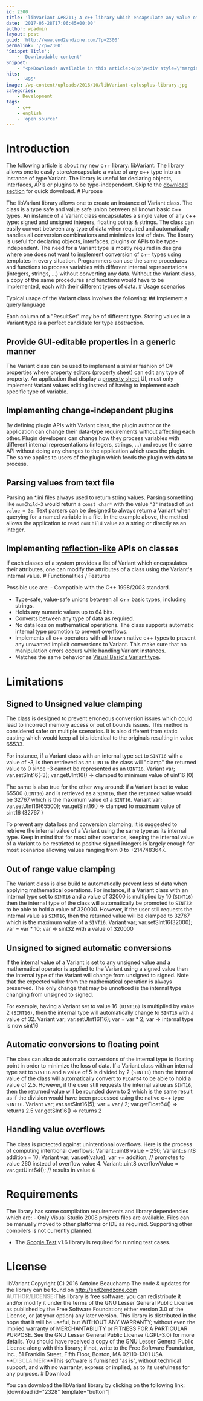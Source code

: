 ```yaml
---
id: 2300
title: 'libVariant &#8211; A c++ library which encapsulate any value of variant types'
date: '2017-05-28T17:06:45+00:00'
author: wpadmin
layout: post
guid: 'http://www.end2endzone.com/?p=2300'
permalink: '/?p=2300'
'Snippet Title':
    - 'Downloadable content'
Snippet:
    - "<p>Downloads available in this article:</p>\n<div style=\"margin-bottom: 18px\">\n<p class=\"nomarginbottom\">Source code:</p>\n<ul class=\"fa-ul\">\n<li><a href=\"/download/2328/\"><i class=\"fa-li fa fa-download\" style=\"position: inherit;\"></i>[download id=\"2328\" template=\"title\"]</a></li>\n</ul>\n</div>\n"
hits:
    - '495'
image: /wp-content/uploads/2016/10/libVariant-cplusplus-library.jpg
categories:
    - Development
tags:
    - c++
    - english
    - 'open source'
---
```


# Introduction

The following article is about my new c++ library: libVariant. The library allows one to easily store/encapsulate a value of any c++ type into an instance of type Variant. The library is useful for declaring objects, interfaces, APIs or plugins to be type-independent. Skip to the [download section](#Download) for quick download. # Purpose

The libVariant library allows one to create an instance of Variant class. The class is a type safe and value safe union between all known basic c++ types. An instance of a Variant class encapsulates a single value of any c++ type: signed and unsigned integers, floating points &amp; strings. The class can easily convert between any type of data when required and automatically handles all conversion combinations and minimizes lost of data. The library is useful for declaring objects, interfaces, plugins or APIs to be type-independent. The need for a Variant type is mostly required in designs where one does not want to implement conversion of c++ types using templates in every situation. Programmers can use the same procedures and functions to process variables with different internal representations (integers, strings, ...) without converting any data. Without the Variant class, a copy of the same procedures and functions would have to be implemented, each with their different types of data. # Usage scenarios

Typical usage of the Variant class involves the following: ## Implement a query language

Each column of a "ResultSet" may be of different type. Storing values in a Variant type is a perfect candidate for type abstraction.

## Provide GUI-editable properties in a generic manner

The Variant class can be used to implement a similar fashion of C# properties where property editors ([property sheet](http://www.google.ca/search?q=property+sheet&tbm=isch)) can edit any type of property. An application that display a [property sheet](http://www.google.ca/search?q=property+sheet&tbm=isch) UI, must only implement Variant values editing instead of having to implement each specific type of variable.

## Implementing change-independent plugins

By defining plugin APIs with Variant class, the plugin author or the application can change their data-type requirements without affecting each other. Plugin developers can change how they process variables with different internal representations (integers, strings, ...) and reuse the same API without doing any changes to the application which uses the plugin. The same applies to users of the plugin which feeds the plugin with data to process.

## Parsing values from text file

Parsing an \*.ini files always used to return string values. Parsing something like `numChild=3` would return a `const char*` with the value `"3"` instead of `int value = 3;`. Text parsers can be designed to always return a Variant when querying for a named variable in a file. In the example above, the method allows the application to read `numChild` value as a string or directly as an integer.

## Implementing [reflection-like](http://en.wikipedia.org/wiki/Reflection_(computer_programming)) APIs on classes

If each classes of a system provides a list of Variant which encapsulates their attributes, one can modify the attributes of a class using the Variant's internal value. # Functionalities / Features

Possible use are: - Compatible with the C++ 1998/2003 standard.
- Type-safe, value-safe unions between all c++ basic types, including strings.
- Holds any numeric values up to 64 bits.
- Converts between any type of data as required.
- No data loss on mathematical operations. The class supports automatic internal type promotion to prevent overflows.
- Implements all c++ operators with all known native c++ types to prevent any unwanted implicit conversions to Variant. This make sure that no manipulation errors occurs while handling Variant instances.
- Matches the same behavior as [Visual Basic's Variant type](https://msdn.microsoft.com/en-us/library/office/gg251448.aspx).

# Limitations

## Signed to Unsigned value clamping

The class is designed to prevent erroneous conversion issues which could lead to incorrect memory access or out of bounds issues. This method is considered safer on multiple scenarios. It is also different from static casting which would keep all bits identical to the originals resulting in value 65533.

For instance, if a Variant class with an internal type set to `SINT16` with a value of -3, is then retrieved as an `UINT16` the class will "clamp" the returned value to 0 since -3 cannot be represented as an `UINT16`. Variant var; var.setSInt16(-3); var.getUInt16() ⇒ clamped to minimum value of uint16 (0)

The same is also true for the other way around: if a Variant is set to value 65500 (`UINT16`) and is retrieved as a `SINT16`, then the returned value would be 32767 which is the maximum value of a `SINT16`. Variant var; var.setUInt16(65500); var.getSInt16() ⇒ clamped to maximum value of sint16 (32767 )

To prevent any data loss and conversion clamping, it is suggested to retrieve the internal value of a Variant using the same type as its internal type. Keep in mind that for most other scenarios, keeping the internal value of a Variant to be restricted to positive signed integers is largely enough for most scenarios allowing values ranging from 0 to +2147483647.

## Out of range value clamping

The Variant class is also build to automatically prevent loss of data when applying mathematical operations. For instance, if a Variant class with an internal type set to `SINT16` and a value of 32000 is multiplied by 10 (`SINT16`) then the internal type of the class will automatically be promoted to `SINT32` to be able to hold a value of 320000. However, if the user still requests the internal value as `SINT16`, then the returned value will be clamped to 32767 which is the maximum value of a `SINT16`. Variant var; var.setSInt16(32000); var = var \* 10; var ⇒ sint32 with a value of 320000

## Unsigned to signed automatic conversions

If the internal value of a Variant is set to any unsigned value and a mathematical operator is applied to the Variant using a signed value then the internal type of the Variant will change from unsigned to signed. Note that the expected value from the mathematical operation is always preserved. The only change that may be unnoticed is the internal type changing from unsigned to signed.

For example, having a Variant set to value 16 `(UINT16)` is multiplied by value 2 `(SINT16)`, then the internal type will automatically change to `SINT16` with a value of 32. Variant var; var.setUInt16(16); var = var \* 2; var ⇒ internal type is now sint16

## Automatic conversions to floating point

The class can also do automatic conversions of the internal type to floating point in order to minimize the loss of data. If a Variant class with an internal type set to `SINT16` and a value of 5 is divided by 2 (`SINT16`) then the internal value of the class will automatically convert to `FLOAT64` to be able to hold a value of 2.5. However, if the user still requests the internal value as `SINT16`, then the returned value will be rounded down to 2 which is the same result as if the division would have been processed using the native c++ type `SINT16`. Variant var; var.setSInt16(5); var = var / 2; var.getFloat64() ⇒ returns 2.5 var.getSInt16() ⇒ returns 2

## Handling value overflows

The class is protected against unintentional overflows. Here is the process of computing intentional overflows: Variant::uint8 value = 250; Variant::sint8 addition = 10; Variant var; var.set(value); var += addition; // promotes to value 260 instead of overflow value 4. Variant::uint8 overflowValue = var.getUInt64(); // results in value 4

# Requirements

The library has some compilation requirements and library dependencies which are: - Only Visual Studio 2008 projects files are available. Files can be manually moved to other platforms or IDE as required. Supporting other compilers is not currently planned.
- The [Google Test](http://github.com/google/googletest) v1.6 library is required for running test cases.

# License

libVariant Copyright (C) 2016 Antoine Beauchamp The code &amp; updates for the library can be found on http://end2endzone.com <span style="color: #aaaaaa;">**AUTHOR/LICENSE:**</span>This library is free software; you can redistribute it and/or modify it under the terms of the GNU Lesser General Public License as published by the Free Software Foundation; either version 3.0 of the License, or (at your option) any later version. This library is distributed in the hope that it will be useful, but WITHOUT ANY WARRANTY; without even the implied warranty of MERCHANTABILITY or FITNESS FOR A PARTICULAR PURPOSE. See the GNU Lesser General Public License (LGPL-3.0) for more details. You should have received a copy of the GNU Lesser General Public License along with this library; if not, write to the Free Software Foundation, Inc., 51 Franklin Street, Fifth Floor, Boston, MA 02110-1301 USA **<span style="color: #aaaaaa;">DISCLAIMER:</span>**This software is furnished "as is", without technical support, and with no warranty, express or implied, as to its usefulness for any purpose. # Download

You can download the libVariant library by clicking on the following link: \[download id="2328" template="button"\]